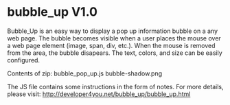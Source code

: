 bubble_up V1.0
=========

Bubble_Up is an easy way to display a pop up information bubble on a any web page. The bubble becomes visible when a user places the mouse over a web page element (image, span, div, etc.). When the mouse is removed from the area, the bubble disapears. The text, colors, and size can be easily configured.

Contents of zip:
bubble_pop_up.js
bubble-shadow.png

The JS file contains some instructions in the form of notes. For more details, please visit:
http://developer4you.net/bubble_up/bubble_up.html
